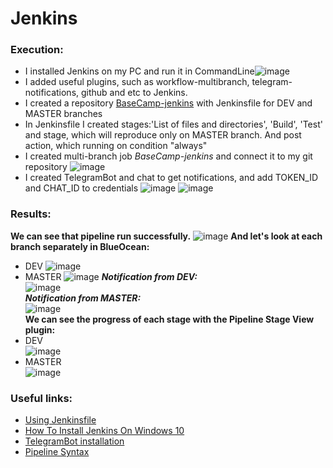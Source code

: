 # Jenkins

### Execution:
- I installed Jenkins on my PC and run it in CommandLine![image](https://user-images.githubusercontent.com/104198926/213939490-1310470b-5c61-4363-b9c1-0004427a043e.png)
- I added useful plugins, such as workflow-multibranch, telegram-notifications, github and etc to Jenkins.
- I created a repository [BaseCamp-jenkins](https://github.com/yarynka28/BaseCamp-jenkins) with Jenkinsfile for DEV and MASTER branches
- In Jenkinsfile I created stages:'List of files and directories', 'Build', 'Test' and stage, which will reproduce only on MASTER branch. And  post action, which running on condition "always"
- I created multi-branch job *BaseCamp-jenkins* and connect it to my git repository
![image](https://user-images.githubusercontent.com/104198926/215341206-07c48bd4-afb9-4737-8e37-43700f299e51.png)
- I created TelegramBot and chat to get notifications, and add TOKEN_ID and CHAT_ID to credentials
![image](https://user-images.githubusercontent.com/104198926/215341308-c83cc271-d05a-4d4b-8101-b0b558e1ee67.png)
![image](https://user-images.githubusercontent.com/104198926/215341252-445a7f0f-3c54-46c5-83da-4740051d0b5a.png)


### Results:
**We can see that pipeline run successfully.**
![image](https://user-images.githubusercontent.com/104198926/215342087-08b57878-f336-486c-96ba-cacfae239caa.png)
**And let's look at each branch separately in BlueOcean:**
- DEV
![image](https://user-images.githubusercontent.com/104198926/215342128-3ac72713-0b0f-4f2b-a481-734c2be4c574.png)
- MASTER
![image](https://user-images.githubusercontent.com/104198926/215342150-5279b130-0b9a-48c1-9eff-187c5957a16b.png)
***Notification from DEV:*** \
![image](https://user-images.githubusercontent.com/104198926/215342165-674d2fef-53fa-4f8c-97ff-e411f73dbef4.png) \
***Notification from MASTER:*** \
![image](https://user-images.githubusercontent.com/104198926/215342180-27c62b3b-59f1-423c-bdc2-a260d5fb5898.png) \
**We can see the progress of each stage with the Pipeline Stage View plugin:**
- DEV \
![image](https://user-images.githubusercontent.com/104198926/215343385-f9ba3781-cc0b-406b-93d2-09fcca960c11.png)
- MASTER \
![image](https://user-images.githubusercontent.com/104198926/215343405-11427056-46b1-47a5-af0d-f47a2b4d1781.png)

### Useful links:
- [Using Jenkinsfile](https://www.jenkins.io/doc/book/pipeline/jenkinsfile/)
- [How To Install Jenkins On Windows 10](https://www.youtube.com/watch?v=1_Zs0gQq1Yc&t=22s)
- [TelegramBot installation](https://github.com/jenkinsci/telegram-notifications-plugin#readme)
- [Pipeline Syntax](https://www.jenkins.io/doc/book/pipeline/syntax/)

